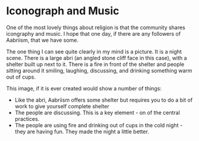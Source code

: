 # Iconograph and Music

One of the most lovely things about religion is that the community shares icongraphy and music.  I hope that one day, if there are any followers of Aabriism, that we have some.

The one thing I can see quite clearly in my mind is a picture.  It is a night scene.  There is a large abri (an angled stone cliff face in this case), with a shelter built up next to it.  There is a fire in front of the shelter and people sitting around it smiling, laughing, discussing, and drinking something warm out of cups.

This image, if it is ever created would show a number of things:  
* Like the abri, Aabriism offers some shelter but requires you to do a bit of work to give yourself complete shelter
* The people are discussing.  This is a key element - on of the central practices.
* The people are using fire and drinking out of cups in the cold night - they are having fun.  They made the night a little better.


